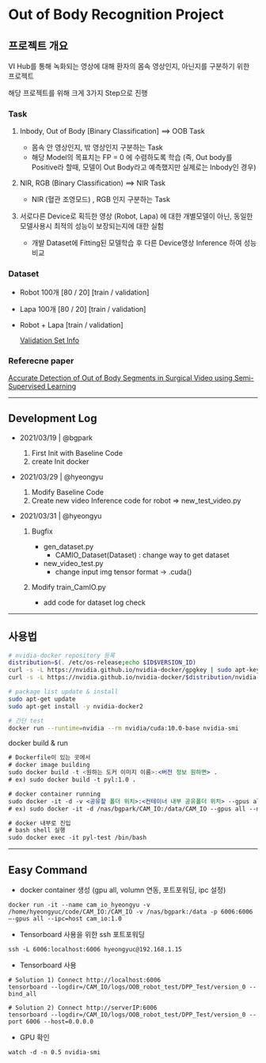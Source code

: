 # Out of Body Recognition Project

## 프로젝트 개요
VI Hub를 통해 녹화되는 영상에 대해 환자의 몸속 영상인지, 아닌지를 구분하기 위한 프로젝트

해당 프로젝트를 위해 크게 3가지 Step으로 진행

### Task
1. Inbody, Out of Body [Binary Classification] ==> OOB Task
    - 몸속 안 영상인지, 밖 영상인지 구분하는 Task
    - 해당 Model의 목표치는 FP = 0 에 수렴하도록 학습 (즉, Out body를 Positive라 할때, 모델이 Out Body라고 예측했지만 실제로는 Inbody인 경우) 
2. NIR, RGB (Binary Classification) ==> NIR Task
    - NIR (혈관 조영모드) , RGB 인지 구분하는 Task

3. 서로다른 Device로 획득한 영상 (Robot, Lapa) 에 대한 개별모델이 아닌, 동일한 모델사용시 최적의 성능이 보장되는지에 대한 실험
    - 개뱔 Dataset에 Fitting된 모델학습 후 다른 Device영상 Inference 하여 성능비교

### Dataset
- Robot 100개 [80 / 20] [train / validation]
- Lapa 100개 [80 / 20] [train / validation]
- Robot + Lapa [train / validation]
    
    [Validation Set Info](https://www.nature.com/articles/s41598-020-79173-6.epdf?sharing_token=57pWgB367cI5coHzkZUDR9RgN0jAjWel9jnR3ZoTv0MCV8TIltOg1hyPQGUx3RpjykRBW7tAmqhJCZlzxL0s2NSSWKMZpEM3UFO4sTQKqx7neUFX9oBn_x6p5BDC04YK7SP82L6tnjqWQ_lomdL75_4pkUeZjpjF_9ZzkYi6Fhg%3D)

### Referecne paper
[Accurate Detection of Out of Body Segments in Surgical
Video using Semi-Supervised Learning](http://proceedings.mlr.press/v121/zohar20a/zohar20a.pdf)

--- 
## Development Log
- 2021/03/19 | @bgpark
    1. First Init with Baseline Code
    2. create Init docker

- 2021/03/29 | @hyeongyu
    1. Modify Baseline Code
    2. Create new video Inference code for robot => new_test_video.py

- 2021/03/31 | @hyeongyu
    1. Bugfix
        - gen_dataset.py
            - CAMIO_Dataset(Dataset) : change way to get dataset
        - new_video_test.py
            - change input img tensor format -> .cuda()
    
    2. Modify train_CamIO.py
        - add code for dataset log check
---

## 사용법
```bash
# nvidia-docker repository 등록
distribution=$(. /etc/os-release;echo $ID$VERSION_ID)
curl -s -L https://nvidia.github.io/nvidia-docker/gpgkey | sudo apt-key add -
curl -s -L https://nvidia.github.io/nvidia-docker/$distribution/nvidia-docker.list | sudo tee /etc/apt/sources.list.d/nvidia-docker.list

# package list update & install
sudo apt-get update
sudo apt-get install -y nvidia-docker2

# 간단 test
docker run --runtime=nvidia --rm nvidia/cuda:10.0-base nvidia-smi
```

docker build & run

```jsx
# Dockerfile이 있는 곳에서
# docker image building
sudo docker build -t <원하는 도커 이미지 이름>:<버전 정보 원하면> .
# ex) sudo docker build -t pyl:1.0 .

# docker container running
sudo docker -it -d -v <공유할 폴더 위치>:<컨테이너 내부 공유폴더 위치> --gpus all --name <원하는 컨테이너 이름> <실행하길 원하는 도커 이미지>
# ex) sudo docker -it -d /nas/bgpark/CAM_IO:/data/CAM_IO --gpus all --name pyl-test pyl:1.0

# docker 내부로 진입
# bash shell 실행
sudo docker exec -it pyl-test /bin/bash
```
--- 
## Easy Command
- docker container 생성 (gpu all, volumn 연동, 포트포워딩, ipc 설정)
```shell
docker run -it --name cam_io_hyeongyu -v /home/hyeongyuc/code/CAM_IO:/CAM_IO -v /nas/bgpark:/data -p 6006:6006  —-gpus all --ipc=host cam_io:1.0
```

- Tensorboard 사용을 위한 ssh 포트포워딩
```shell
ssh -L 6006:localhost:6006 hyeongyuc@192.168.1.15
```

- Tensorboard 사용
```shell
# Solution 1) Connect http://localhost:6006
tensorboard --logdir=/CAM_IO/logs/OOB_robot_test/DPP_Test/version_0 --bind_all

# Solution 2) Connect http://serverIP:6006
tensorboard --logdir=/CAM_IO/logs/OOB_robot_test/DPP_Test/version_0 --port 6006 --host=0.0.0.0
```

- GPU 확인
```shell
watch -d -n 0.5 nvidia-smi
